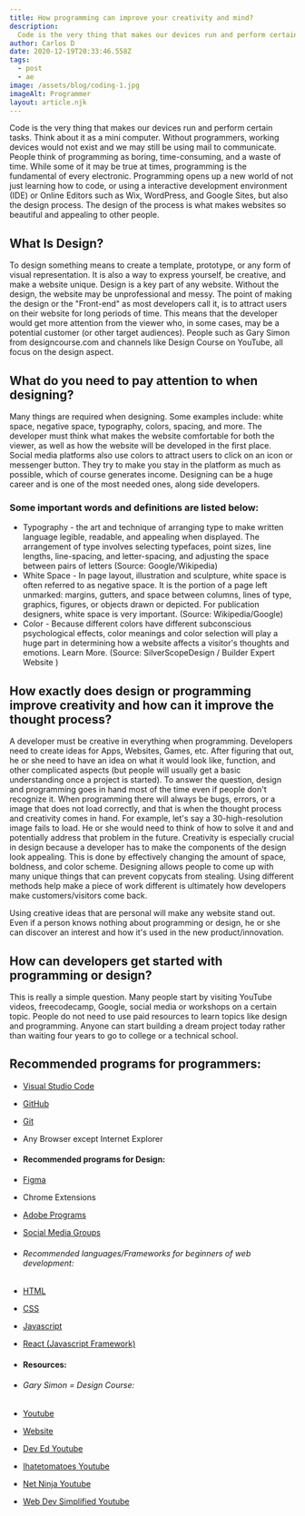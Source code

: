 ```yaml
---
title: How programming can improve your creativity and mind?
description:
  Code is the very thing that makes our devices run and perform certain tasks...
author: Carlos D
date: 2020-12-19T20:33:46.558Z
tags:
  - post
  - ae
image: /assets/blog/coding-1.jpg
imageAlt: Programmer
layout: article.njk
---
```


Code is the very thing that makes our devices run and perform certain tasks.
Think about it as a mini computer. Without programmers, working devices would
not exist and we may still be using mail to communicate. People think of
programming as boring, time-consuming, and a waste of time. While some of it may
be true at times, programming is the fundamental of every electronic.
Programming opens up a new world of not just learning how to code, or using a
interactive development environment (IDE) or Online Editors such as Wix,
WordPress, and Google Sites, but also the design process. The design of the
process is what makes websites so beautiful and appealing to other people.

## What Is Design?

To design something means to create a template, prototype, or any form of visual
representation. It is also a way to express yourself, be creative, and make a
website unique. Design is a key part of any website. Without the design, the
website may be unprofessional and messy. The point of making the design or the
"Front-end" as most developers call it, is to attract users on their website for
long periods of time. This means that the developer would get more attention
from the viewer who, in some cases, may be a potential customer (or other target
audiences). People such as Gary Simon from designcourse.com and channels like
Design Course on YouTube, all focus on the design aspect.

## What do you need to pay attention to when designing?

Many things are required when designing. Some examples include: white space,
negative space, typography, colors, spacing, and more. The developer must think
what makes the website comfortable for both the viewer, as well as how the
website will be developed in the first place. Social media platforms also use
colors to attract users to click on an icon or messenger button. They try to
make you stay in the platform as much as possible, which of course generates
income. Designing can be a huge career and is one of the most needed ones, along
side developers.

### Some important words and definitions are listed below:

- Typography - the art and technique of arranging type to make written language
  legible, readable, and appealing when displayed. The arrangement of type
  involves selecting typefaces, point sizes, line lengths, line-spacing, and
  letter-spacing, and adjusting the space between pairs of letters (Source:
  Google/Wikipedia)
- White Space - In page layout, illustration and sculpture, white space is often
  referred to as negative space. It is the portion of a page left unmarked:
  margins, gutters, and space between columns, lines of type, graphics, figures,
  or objects drawn or depicted. For publication designers, white space is very
  important. (Source: Wikipedia/Google)
- Color - Because different colors have different subconscious psychological
  effects, color meanings and color selection will play a huge part in
  determining how a website affects a visitor's thoughts and emotions. Learn
  More. (Source: SilverScopeDesign / Builder Expert Website )

## How exactly does design or programming improve creativity and how can it improve the thought process?

A developer must be creative in everything when programming. Developers need to
create ideas for Apps, Websites, Games, etc. After figuring that out, he or she
need to have an idea on what it would look like, function, and other complicated
aspects (but people will usually get a basic understanding once a project is
started). To answer the question, design and programming goes in hand most of
the time even if people don't recognize it. When programming there will always
be bugs, errors, or a image that does not load correctly, and that is when the
thought process and creativity comes in hand. For example, let's say a
30-high-resolution image fails to load. He or she would need to think of how to
solve it and and potentially address that problem in the future. Creativity is
especially crucial in design because a developer has to make the components of
the design look appealing. This is done by effectively changing the amount of
space, boldness, and color scheme. Designing allows people to come up with many
unique things that can prevent copycats from stealing. Using different methods
help make a piece of work different is ultimately how developers make
customers/visitors come back.

Using creative ideas that are personal will make any website stand out. Even if
a person knows nothing about programming or design, he or she can discover an
interest and how it's used in the new product/innovation.

## How can developers get started with programming or design?

This is really a simple question. Many people start by visiting YouTube videos,
freecodecamp, Google, social media or workshops on a certain topic. People do
not need to use paid resources to learn topics like design and programming.
Anyone can start building a dream project today rather than waiting four years
to go to college or a technical school.

## Recommended programs for programmers:

- [Visual Studio Code](https://code.visualstudio.com)
- [GitHub](https://github.com)
- [Git](https://git-scm.com)
- Any Browser except Internet Explorer
- #### Recommended programs for Design:
- [Figma](https://figma.com)
- Chrome Extensions
- [Adobe Programs](https://creativecloud.com)
- [Social Media Groups](https://www.facebook.com/groups/1605550896386197)

- ###### Recommended languages/Frameworks for beginners of web development:

- [HTML](https://www.w3schools.com/html/default.asp)
- [CSS](https://www.w3schools.com/css/default.asp)
- [Javascript](https://www.w3schools.com/js/default.asp)
- [React (Javascript Framework)](https://www.w3schools.com/react/default.asp)

- #### Resources:

- ###### Gary Simon = Design Course:
- [Youtube](https://www.youtube.com/user/DesignCourse)
- [Website](https://designcourse.com/)

- [Dev Ed Youtube](https://www.youtube.com/channel/UClb90NQQcskPUGDIXsQEz5Q)
- [Ihatetomatoes Youtube](https://www.youtube.com/user/ihatetomatoesblog)
- [Net Ninja Youtube](https://www.youtube.com/channel/UCW5YeuERMmlnqo4oq8vwUpg)
- [Web Dev Simplified Youtube](https://www.youtube.com/channel/UCFbNIlppjAuEX4znoulh0Cw)
